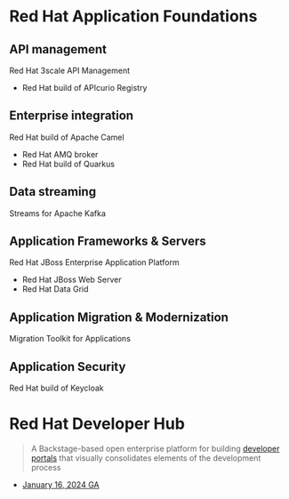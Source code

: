 # Red Hat Application Foundations

## API management

Red Hat 3scale API Management

- Red Hat build of APIcurio Registry

## Enterprise integration

Red Hat build of Apache Camel

- Red Hat AMQ broker
- Red Hat build of Quarkus

## Data streaming

Streams for Apache Kafka

## Application Frameworks & Servers

Red Hat JBoss Enterprise Application Platform

- Red Hat JBoss Web Server
- Red Hat Data Grid

## Application Migration & Modernization

Migration Toolkit for Applications

## Application Security

Red Hat build of Keycloak
# Red Hat Developer Hub
> A Backstage-based open enterprise platform for building [developer portals](https://www.redhat.com/en/topics/devops/what-is-an-internal-developer-platform) that visually consolidates elements of the development process
- [January 16, 2024 GA](https://www.redhat.com/en/about/press-releases/red-hat-developer-hub-now-generally-available)
